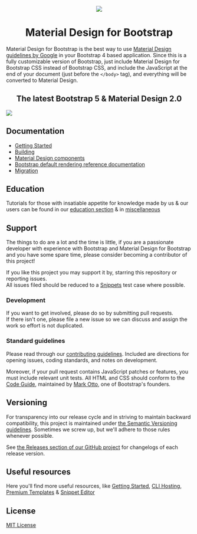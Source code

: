 <p align=center>
<a href="https://mdbootstrap.com/docs/standard/">
  <img src="https://mdbootstrap.com/img/Marketing/general/logo/medium/mdb-r.png">
</a>
</p>
<h1 align=center>Material Design for Bootstrap</h1>

Material Design for Bootstrap is the best way to use [Material Design guidelines by Google](https://material.io/design/introduction/)
in your Bootstrap 4 based application.
Since this is a fully customizable version of Bootstrap, just include Material Design for Bootstrap CSS instead of Bootstrap CSS, and include the JavaScript at
the end of your document (just before the `</body>` tag), and everything will be converted to Material Design.

<h2 align=center>The latest Bootstrap 5 & Material Design 2.0 </h2>

<a href="https://mdbootstrap.com/docs/standard/"><img src="https://mdbootstrap.com/wp-content/uploads/2020/11/BanerFree.png"></a>

## Documentation

- [Getting Started](https://mdbootstrap.github.io/bootstrap-material-design/docs/4.0/getting-started/introduction/)
- [Building](https://mdbootstrap.github.io/bootstrap-material-design/docs/4.0/getting-started/build-tools/)
- [Material Design components](https://mdbootstrap.github.io/bootstrap-material-design/docs/4.0/material-design/buttons/)
- [Bootstrap default rendering reference documentation](https://mdbootstrap.github.io/bootstrap-material-design/docs/4.0/components/alerts/)
- [Migration](https://mdbootstrap.github.io/bootstrap-material-design/docs/4.0/migration/)

## Education

Tutorials for those with insatiable appetite for knowledge made by us & our users can be found in our [education section](https://mdbootstrap.com/docs/standard/getting-started/) & in [miscellaneous](https://mdbootstrap.com/articles/)

## Support

The things to do are a lot and the time is little, if you are a passionate developer
with experience with Bootstrap and Material Design for Bootstrap and you have some spare
time, please consider becoming a contributor of this project!  

If you like this project you may support it by, starring this repository or reporting issues.  
All issues filed should be reduced to a [Snippets](https://mdbootstrap.com/snippets/) test case where possible.


### Development
If you want to get involved, please do so by submitting pull requests.  
If there isn't one, please file a new issue so we can discuss and assign the work so effort is not duplicated.  

### Standard guidelines
Please read through our [contributing guidelines](CONTRIBUTING.md). Included are directions for opening issues, coding standards, and notes on development.

Moreover, if your pull request contains JavaScript patches or features, you must include relevant unit tests. All HTML and CSS should conform to the [Code Guide](http://codeguide.co/), maintained by [Mark Otto](https://github.com/mdo), one of Bootstrap's founders.


## Versioning

For transparency into our release cycle and in striving to maintain backward compatibility, this project is maintained under
[the Semantic Versioning guidelines](https://semver.org/). Sometimes we screw up, but we'll adhere to those rules whenever possible.

See [the Releases section of our GitHub project](https://github.com/mdbootstrap/bootstrap-material-design/releases) for changelogs
of each release version.


## Useful resources

Here you'll find more useful resources, like [Getting Started](https://mdbootstrap.com/docs/standard/getting-started/quick-start/), [CLI Hosting](https://mdbootstrap.com/docs/standard/cli/), [Premium Templates](https://mdbootstrap.com/docs/standard/templates/trending/) & [Snippet Editor](https://mdbootstrap.com/snippets/)


## License
[MIT License](LICENSE.md)
